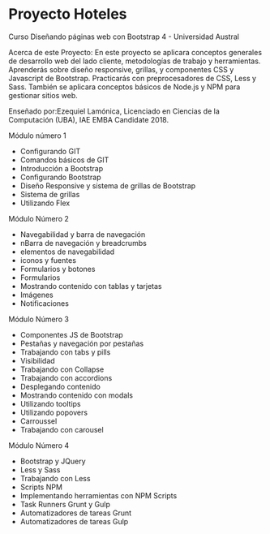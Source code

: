 # Proyecto Hoteles

Curso Diseñando páginas web con Bootstrap 4 - Universidad Austral

Acerca de este Proyecto:
En este proyecto se aplicara conceptos generales de desarrollo web del lado cliente, metodologías de trabajo y herramientas. Aprenderás sobre diseño responsive, grillas, y componentes CSS y Javascript de Bootstrap. Practicarás con preprocesadores de CSS, Less y Sass. También se aplicara conceptos básicos de Node.js y NPM para gestionar sitios web.

Enseñado por:Ezequiel Lamónica, Licenciado en Ciencias de la Computación (UBA), IAE EMBA Candidate 2018.

Módulo número 1 

- Configurando GIT
- Comandos básicos de GIT
- Introducción a Bootstrap
- Configurando Bootstrap
- Diseño Responsive y sistema de grillas de Bootstrap
- Sistema de grillas
- Utilizando Flex

Módulo Número 2

- Navegabilidad y barra de navegación
- nBarra de navegación y breadcrumbs
- elementos de navegabilidad
- iconos y fuentes
- Formularios y botones
- Formularios
- Mostrando contenido con tablas y tarjetas
- Imágenes
-  Notificaciones

Módulo Número 3

- Componentes JS de Bootstrap
- Pestañas y navegación por pestañas
- Trabajando con tabs y pills
- Visibilidad
- Trabajando con Collapse
- Trabajando con accordions
- Desplegando contenido
- Mostrando contenido con modals
- Utilizando tooltips
- Utilizando popovers
- Carroussel
- Trabajando con carousel

Módulo Número 4

- Bootstrap y JQuery
- Less y Sass
- Trabajando con Less
- Scripts NPM
- Implementando herramientas con NPM Scripts
- Task Runners Grunt y Gulp
- Automatizadores de tareas Grunt
- Automatizadores de tareas Gulp

